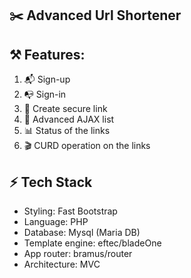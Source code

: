 ## ✂️ Advanced Url Shortener

##

## ⚒️ Features:
1. 📬 Sign-up
2. 📭 Sign-in
3. 🔐 Create secure link
4. 🧊 Advanced AJAX list
5. 📊 Status of the links
6. 🎬 CURD operation on the links

## ⚡ Tech Stack
- Styling: Fast Bootstrap
- Language: PHP
- Database: Mysql (Maria DB)
- Template engine: eftec/bladeOne
- App router: bramus/router
- Architecture: MVC
